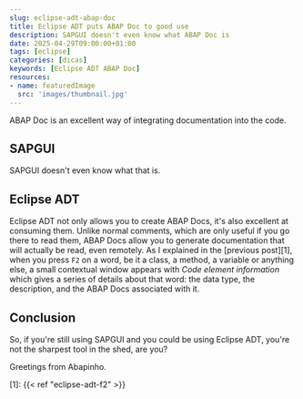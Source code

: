 ```yaml
---
slug: eclipse-adt-abap-doc
title: Eclipse ADT puts ABAP Doc to good use
description: SAPGUI doesn't even know what ABAP Doc is
date: 2025-04-29T09:00:00+01:00
tags: [eclipse]
categories: [dicas]
keywords: [Eclipse ADT ABAP Doc]
resources:
- name: featuredImage
  src: 'images/thumbnail.jpg'
---
```


ABAP Doc is an excellent way of integrating documentation into the code.

<!--more-->

## SAPGUI

SAPGUI doesn't even know what that is.

## Eclipse ADT

Eclipse ADT not only allows you to create ABAP Docs, it's also excellent at consuming them. Unlike normal comments, which are only useful if you go there to read them, ABAP Docs allow you to generate documentation that will actually be read, even remotely. As I explained in the [previous post][1], when you press `F2` on a word, be it a class, a method, a variable or anything else, a small contextual window appears with _Code element information_ which gives a series of details about that word: the data type, the description, and the ABAP Docs associated with it.

## Conclusion

So, if you're still using SAPGUI and you could be using Eclipse ADT, you're not the sharpest tool in the shed, are you?

Greetings from Abapinho.

[1]: {{< ref "eclipse-adt-f2" >}}
